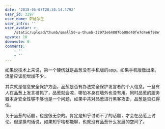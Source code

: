 ```yaml
---
date: '2018-06-07T20:30:14.479Z'
user_id: 3297
user_name: 萨格尔王
user_intro: ''
user_avatar: >-
    /static/upload/thumb/small50-u-thumb-32973e64807bb08d40fe7d4e6f98efac7945cbd69860.png
upvote: 10
downvote: 0
comments:
    - ''
    - ''
---
```


如果说技术上来说，第一个硬伤就是品葱没有手机版的app。如果手机版做出来，流量应该能增加不少。

其次就是信息安全保护方面，品葱是否有办法完全保护发言者的个人信息。一旦有人在品葱上发言被抓了，品葱就会凉，哪怕本身在墙外也没有用。同时品葱的服务器本身安全性够不够也是一个问题，如果中共对品葱进行黑客攻击，品葱是否扛得住。

  

关于品葱的话题，也是很无奈的。肯定是知乎讨论不了的话题，才会在品葱上讨论。但是换句话说，如果知乎啥都能聊，也就没有品葱什么发展的空间了。
